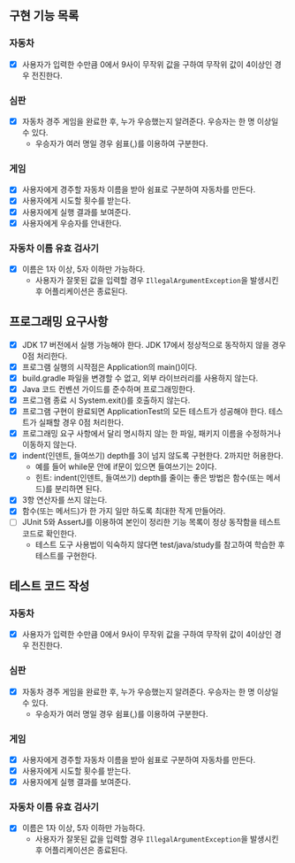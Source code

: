 ## 구현 기능 목록

### 자동차

- [x] 사용자가 입력한 수만큼 0에서 9사이 무작위 값을 구하여 무작위 값이 4이상인 경우 전진한다.

### 심판

- [x] 자동차 경주 게임을 완료한 후, 누가 우승했는지 알려준다. 우승자는 한 명 이상일 수 있다.
  - 우승자가 여러 명일 경우 쉼표(,)를 이용하여 구분한다.

### 게임

- [x] 사용자에게 경주할 자동차 이름을 받아 쉼표로 구분하여 자동차를 만든다.
- [x] 사용자에게 시도할 횟수를 받는다.
- [x] 사용자에게 실행 결과를 보여준다.
- [x] 사용자에게 우승자를 안내한다.

### 자동차 이름 유효 검사기

- [x] 이름은 1자 이상, 5자 이하만 가능하다.
  - 사용자가 잘못된 값을 입력할 경우 `IllegalArgumentException`을 발생시킨 후 어플리케이션은 종료된다.

## 프로그래밍 요구사항

- [x] JDK 17 버전에서 실행 가능해야 한다. JDK 17에서 정상적으로 동작하지 않을 경우 0점 처리한다.
- [x] 프로그램 실행의 시작점은 Application의 main()이다.
- [x] build.gradle 파일을 변경할 수 없고, 외부 라이브러리를 사용하지 않는다.
- [x] Java 코드 컨벤션 가이드를 준수하며 프로그래밍한다.
- [x] 프로그램 종료 시 System.exit()를 호출하지 않는다.
- [x] 프로그램 구현이 완료되면 ApplicationTest의 모든 테스트가 성공해야 한다. 테스트가 실패할 경우 0점 처리한다.
- [x] 프로그래밍 요구 사항에서 달리 명시하지 않는 한 파일, 패키지 이름을 수정하거나 이동하지 않는다.
- [x] indent(인덴트, 들여쓰기) depth를 3이 넘지 않도록 구현한다. 2까지만 허용한다. 
  - 예를 들어 while문 안에 if문이 있으면 들여쓰기는 2이다.
  - 힌트: indent(인덴트, 들여쓰기) depth를 줄이는 좋은 방법은 함수(또는 메서드)를 분리하면 된다.
- [x] 3항 연산자를 쓰지 않는다.
- [x] 함수(또는 메서드)가 한 가지 일만 하도록 최대한 작게 만들어라.
- [ ] JUnit 5와 AssertJ를 이용하여 본인이 정리한 기능 목록이 정상 동작함을 테스트 코드로 확인한다.
  - 테스트 도구 사용법이 익숙하지 않다면 test/java/study를 참고하여 학습한 후 테스트를 구현한다.

## 테스트 코드 작성

### 자동차

- [x] 사용자가 입력한 수만큼 0에서 9사이 무작위 값을 구하여 무작위 값이 4이상인 경우 전진한다.

### 심판

- [x] 자동차 경주 게임을 완료한 후, 누가 우승했는지 알려준다. 우승자는 한 명 이상일 수 있다.
  - 우승자가 여러 명일 경우 쉼표(,)를 이용하여 구분한다.

### 게임

- [x] 사용자에게 경주할 자동차 이름을 받아 쉼표로 구분하여 자동차를 만든다.
- [x] 사용자에게 시도할 횟수를 받는다.
- [x] 사용자에게 실행 결과를 보여준다.

### 자동차 이름 유효 검사기

- [x] 이름은 1자 이상, 5자 이하만 가능하다.
  - 사용자가 잘못된 값을 입력할 경우 `IllegalArgumentException`을 발생시킨 후 어플리케이션은 종료된다.
